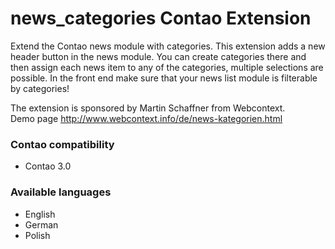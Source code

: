 news_categories Contao Extension
================================

Extend the Contao news module with categories. This extension adds a new header button in the news module. You can create categories there and then assign each news item to any of the categories, multiple selections are possible. In the front end make sure that your news list module is filterable by categories!

The extension is sponsored by Martin Schaffner from Webcontext.  
Demo page http://www.webcontext.info/de/news-kategorien.html

### Contao compatibility
- Contao 3.0

### Available languages
- English
- German
- Polish